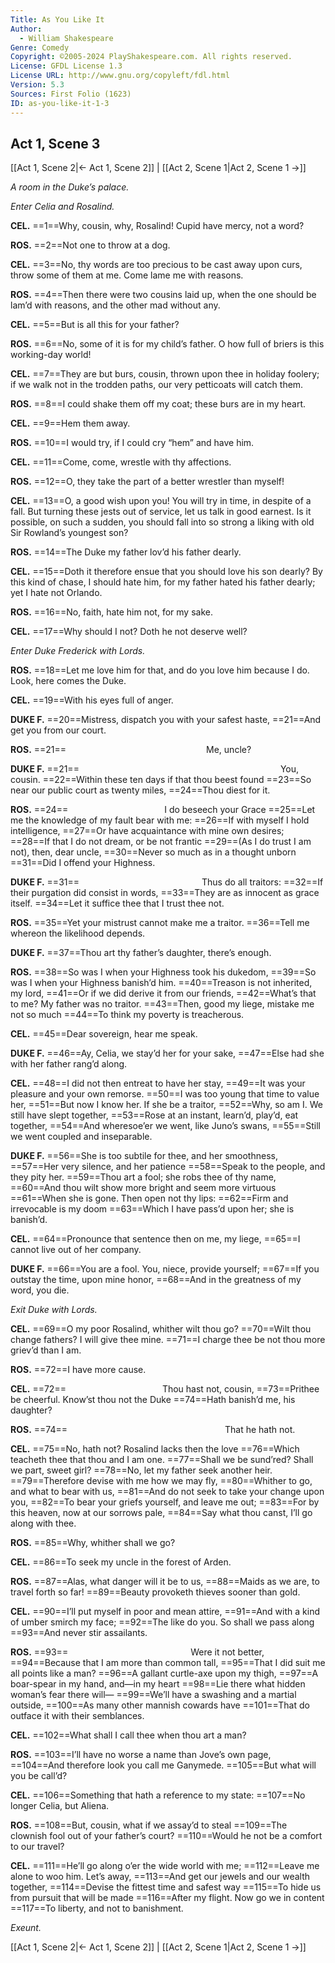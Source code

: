 ```yaml
---
Title: As You Like It
Author: 
  - William Shakespeare
Genre: Comedy
Copyright: ©2005-2024 PlayShakespeare.com. All rights reserved.
License: GFDL License 1.3
License URL: http://www.gnu.org/copyleft/fdl.html
Version: 5.3
Sources: First Folio (1623)
ID: as-you-like-it-1-3
---
```


## Act 1, Scene 3
[[Act 1, Scene 2|← Act 1, Scene 2]] | [[Act 2, Scene 1|Act 2, Scene 1 →]]

*A room in the Duke’s palace.*

*Enter Celia and Rosalind.*

**CEL.**
==1==Why, cousin, why, Rosalind! Cupid have mercy, not a word?

**ROS.**
==2==Not one to throw at a dog.

**CEL.**
==3==No, thy words are too precious to be cast away upon curs, throw some of them at me. Come lame me with reasons.

**ROS.**
==4==Then there were two cousins laid up, when the one should be lam’d with reasons, and the other mad without any.

**CEL.**
==5==But is all this for your father?

**ROS.**
==6==No, some of it is for my child’s father. O how full of briers is this working-day world!

**CEL.**
==7==They are but burs, cousin, thrown upon thee in holiday foolery; if we walk not in the trodden paths, our very petticoats will catch them.

**ROS.**
==8==I could shake them off my coat; these burs are in my heart.

**CEL.**
==9==Hem them away.

**ROS.**
==10==I would try, if I could cry “hem” and have him.

**CEL.**
==11==Come, come, wrestle with thy affections.

**ROS.**
==12==O, they take the part of a better wrestler than myself!

**CEL.**
==13==O, a good wish upon you! You will try in time, in despite of a fall. But turning these jests out of service, let us talk in good earnest. Is it possible, on such a sudden, you should fall into so strong a liking with old Sir Rowland’s youngest son?

**ROS.**
==14==The Duke my father lov’d his father dearly.

**CEL.**
==15==Doth it therefore ensue that you should love his son dearly? By this kind of chase, I should hate him, for my father hated his father dearly; yet I hate not Orlando.

**ROS.**
==16==No, faith, hate him not, for my sake.

**CEL.**
==17==Why should I not? Doth he not deserve well?

*Enter Duke Frederick with Lords.*

**ROS.**
==18==Let me love him for that, and do you love him because I do. Look, here comes the Duke.

**CEL.**
==19==With his eyes full of anger.

**DUKE F.**
==20==Mistress, dispatch you with your safest haste,
==21==And get you from our court.

**ROS.**
==21==                Me, uncle?

**DUKE F.**
==21==                       You, cousin.
==22==Within these ten days if that thou beest found
==23==So near our public court as twenty miles,
==24==Thou diest for it.

**ROS.**
==24==           I do beseech your Grace
==25==Let me the knowledge of my fault bear with me:
==26==If with myself I hold intelligence,
==27==Or have acquaintance with mine own desires;
==28==If that I do not dream, or be not frantic
==29==(As I do trust I am not), then, dear uncle,
==30==Never so much as in a thought unborn
==31==Did I offend your Highness.

**DUKE F.**
==31==              Thus do all traitors:
==32==If their purgation did consist in words,
==33==They are as innocent as grace itself.
==34==Let it suffice thee that I trust thee not.

**ROS.**
==35==Yet your mistrust cannot make me a traitor.
==36==Tell me whereon the likelihood depends.

**DUKE F.**
==37==Thou art thy father’s daughter, there’s enough.

**ROS.**
==38==So was I when your Highness took his dukedom,
==39==So was I when your Highness banish’d him.
==40==Treason is not inherited, my lord,
==41==Or if we did derive it from our friends,
==42==What’s that to me? My father was no traitor.
==43==Then, good my liege, mistake me not so much
==44==To think my poverty is treacherous.

**CEL.**
==45==Dear sovereign, hear me speak.

**DUKE F.**
==46==Ay, Celia, we stay’d her for your sake,
==47==Else had she with her father rang’d along.

**CEL.**
==48==I did not then entreat to have her stay,
==49==It was your pleasure and your own remorse.
==50==I was too young that time to value her,
==51==But now I know her. If she be a traitor,
==52==Why, so am I. We still have slept together,
==53==Rose at an instant, learn’d, play’d, eat together,
==54==And wheresoe’er we went, like Juno’s swans,
==55==Still we went coupled and inseparable.

**DUKE F.**
==56==She is too subtile for thee, and her smoothness,
==57==Her very silence, and her patience
==58==Speak to the people, and they pity her.
==59==Thou art a fool; she robs thee of thy name,
==60==And thou wilt show more bright and seem more virtuous
==61==When she is gone. Then open not thy lips:
==62==Firm and irrevocable is my doom
==63==Which I have pass’d upon her; she is banish’d.

**CEL.**
==64==Pronounce that sentence then on me, my liege,
==65==I cannot live out of her company.

**DUKE F.**
==66==You are a fool. You, niece, provide yourself;
==67==If you outstay the time, upon mine honor,
==68==And in the greatness of my word, you die.

*Exit Duke with Lords.*

**CEL.**
==69==O my poor Rosalind, whither wilt thou go?
==70==Wilt thou change fathers? I will give thee mine.
==71==I charge thee be not thou more griev’d than I am.

**ROS.**
==72==I have more cause.

**CEL.**
==72==           Thou hast not, cousin,
==73==Prithee be cheerful. Know’st thou not the Duke
==74==Hath banish’d me, his daughter?

**ROS.**
==74==                  That he hath not.

**CEL.**
==75==No, hath not? Rosalind lacks then the love
==76==Which teacheth thee that thou and I am one.
==77==Shall we be sund’red? Shall we part, sweet girl?
==78==No, let my father seek another heir.
==79==Therefore devise with me how we may fly,
==80==Whither to go, and what to bear with us,
==81==And do not seek to take your change upon you,
==82==To bear your griefs yourself, and leave me out;
==83==For by this heaven, now at our sorrows pale,
==84==Say what thou canst, I’ll go along with thee.

**ROS.**
==85==Why, whither shall we go?

**CEL.**
==86==To seek my uncle in the forest of Arden.

**ROS.**
==87==Alas, what danger will it be to us,
==88==Maids as we are, to travel forth so far!
==89==Beauty provoketh thieves sooner than gold.

**CEL.**
==90==I’ll put myself in poor and mean attire,
==91==And with a kind of umber smirch my face;
==92==The like do you. So shall we pass along
==93==And never stir assailants.

**ROS.**
==93==              Were it not better,
==94==Because that I am more than common tall,
==95==That I did suit me all points like a man?
==96==A gallant curtle-axe upon my thigh,
==97==A boar-spear in my hand, and—in my heart
==98==Lie there what hidden woman’s fear there will⁠—
==99==We’ll have a swashing and a martial outside,
==100==As many other mannish cowards have
==101==That do outface it with their semblances.

**CEL.**
==102==What shall I call thee when thou art a man?

**ROS.**
==103==I’ll have no worse a name than Jove’s own page,
==104==And therefore look you call me Ganymede.
==105==But what will you be call’d?

**CEL.**
==106==Something that hath a reference to my state:
==107==No longer Celia, but Aliena.

**ROS.**
==108==But, cousin, what if we assay’d to steal
==109==The clownish fool out of your father’s court?
==110==Would he not be a comfort to our travel?

**CEL.**
==111==He’ll go along o’er the wide world with me;
==112==Leave me alone to woo him. Let’s away,
==113==And get our jewels and our wealth together,
==114==Devise the fittest time and safest way
==115==To hide us from pursuit that will be made
==116==After my flight. Now go we in content
==117==To liberty, and not to banishment.

*Exeunt.*

[[Act 1, Scene 2|← Act 1, Scene 2]] | [[Act 2, Scene 1|Act 2, Scene 1 →]]